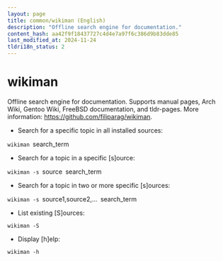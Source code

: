 ```yaml
---
layout: page
title: common/wikiman (English)
description: "Offline search engine for documentation."
content_hash: aa42f9f18437727c4d4e7a97f6c386d9b83dde85
last_modified_at: 2024-11-24
tldri18n_status: 2
---
```

# wikiman

Offline search engine for documentation.
Supports manual pages, Arch Wiki, Gentoo Wiki, FreeBSD documentation, and tldr-pages.
More information: <https://github.com/filiparag/wikiman>.

- Search for a specific topic in all installed sources:

`wikiman `<span class="tldr-var badge badge-pill bg-dark-lm bg-white-dm text-white-lm text-dark-dm font-weight-bold">search_term</span>

- Search for a topic in a specific [s]ource:

`wikiman -s `<span class="tldr-var badge badge-pill bg-dark-lm bg-white-dm text-white-lm text-dark-dm font-weight-bold">source</span>` `<span class="tldr-var badge badge-pill bg-dark-lm bg-white-dm text-white-lm text-dark-dm font-weight-bold">search_term</span>

- Search for a topic in two or more specific [s]ources:

`wikiman -s `<span class="tldr-var badge badge-pill bg-dark-lm bg-white-dm text-white-lm text-dark-dm font-weight-bold">source1,source2,...</span>` `<span class="tldr-var badge badge-pill bg-dark-lm bg-white-dm text-white-lm text-dark-dm font-weight-bold">search_term</span>

- List existing [S]ources:

`wikiman -S`

- Display [h]elp:

`wikiman -h`
